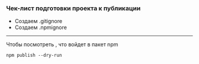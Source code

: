 ### Чек-лист подготовки проекта к публикации

- Создаем .gitignore
- Создаем .npmignore

---

Чтобы посмотреть , что войдет в пакет npm

```shell
npm publish --dry-run
```
